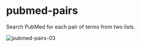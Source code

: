 # pubmed-pairs

Search PubMed for each pair of terms from two lists.

![pubmed-pairs-03](https://github.com/slowkow/pubmed-pairs/assets/209714/7e69e342-a4bb-49be-8863-c0a8cd144441)

